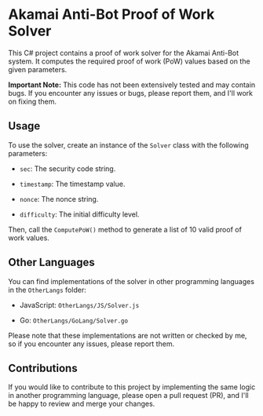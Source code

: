 # Akamai Anti-Bot Proof of Work Solver

This C# project contains a proof of work solver for the Akamai Anti-Bot system. It computes the required proof of work (PoW) values based on the given parameters.

**Important Note:** This code has not been extensively tested and may contain bugs. If you encounter any issues or bugs, please report them, and I'll work on fixing them.

## Usage

To use the solver, create an instance of the `Solver` class with the following parameters:

- `sec`: The security code string.

- `timestamp`: The timestamp value.

- `nonce`: The nonce string.

- `difficulty`: The initial difficulty level.

Then, call the `ComputePoW()` method to generate a list of 10 valid proof of work values.

## Other Languages

You can find implementations of the solver in other programming languages in the `OtherLangs` folder:

- JavaScript: `OtherLangs/JS/Solver.js`

- Go: `OtherLangs/GoLang/Solver.go`

Please note that these implementations are not written or checked by me, so if you encounter any issues, please report them.

## Contributions

If you would like to contribute to this project by implementing the same logic in another programming language, please open a pull request (PR), and I'll be happy to review and merge your changes.
